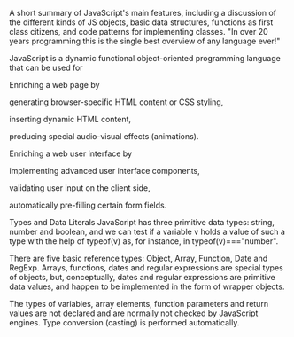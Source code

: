 A short summary of JavaScript's main features, including a discussion of the different kinds of JS objects, basic data structures, functions as first class citizens, and code patterns for implementing classes. "In over 20 years programming this is the single best overview of any language ever!"

JavaScript is a dynamic functional object-oriented programming language that can be used for

Enriching a web page by

generating browser-specific HTML content or CSS styling,

inserting dynamic HTML content,

producing special audio-visual effects (animations).

Enriching a web user interface by

implementing advanced user interface components,

validating user input on the client side,

automatically pre-filling certain form fields.

Types and Data Literals
JavaScript has three primitive data types: string, number and boolean, and we can test if a variable v holds a value of such a type with the help of typeof(v) as, for instance, in typeof(v)==="number".

There are five basic reference types: Object, Array, Function, Date and RegExp. Arrays, functions, dates and regular expressions are special types of objects, but, conceptually, dates and regular expressions are primitive data values, and happen to be implemented in the form of wrapper objects.

The types of variables, array elements, function parameters and return values are not declared and are normally not checked by JavaScript engines. Type conversion (casting) is performed automatically.
